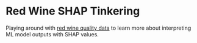# Red Wine SHAP Tinkering
Playing around with [red wine quality data](https://www.kaggle.com/uciml/red-wine-quality-cortez-et-al-2009) to learn more about interpreting ML model outputs with SHAP values.

